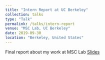 ```yaml
---
title: "Intern Report at UC Berkeley"
collection: talks
type: "Talk"
permalink: /talks/intern-report
venue: "MSC Lab, UC Berkeley"
date: 2019-09-30
location: "Berkeley, United States"
---
```

Final report about my work at MSC Lab
[Slides](http://jiaxiaosong.github.io/files/Intern_Report.pptx)
